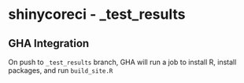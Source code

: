 # shinycoreci - _test_results

## GHA Integration

On push to `_test_results` branch, GHA will run a job to install R, install packages, and run `build_site.R`
